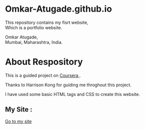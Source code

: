 # Omkar-Atugade.github.io

This repository contains my fisrt website, <br>
Which is a portfolio website.

Omkar Atugade,<br>
Mumbai, Maharashtra, India.<br>

# About Respository
This is a guided project on [ Coursera  ](https://www.google.com/search?q=coursera&oq=co&aqs=chrome.1.69i57j69i59j0l2j69i60l4.13291j0j1&sourceid=chrome&ie=UTF-8).

Thanks to Harrison Kong for guiding me throghout this project.

I have used some basic HTML tags and CSS to create this website. 

## My Site : ##
[ Go to my site ](https://omkar-atugade-portal.netlify.app)





